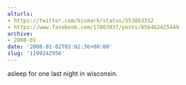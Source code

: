 ```yaml
---
alturls:
- https://twitter.com/bismark/status/553863332
- https://www.facebook.com/17803937/posts/856462425449
archive:
- 2008-01
date: '2008-01-02T03:02:36+00:00'
slug: '1199242956'
---
```


asleep for one last night in wisconsin.

